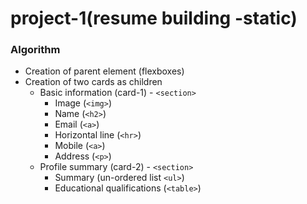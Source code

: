 # project-1(resume building -static)

### Algorithm

* Creation of parent element (flexboxes)
* Creation of two cards as children
     * Basic information (card-1) - `<section>`	
       * Image (`<img>`)
       * Name (`<h2>`) 
       * Email (`<a>`)
       * Horizontal line (`<hr>`)
       * Mobile (`<a>`)
       * Address (`<p>`)
     * Profile summary (card-2) - `<section>`		
       * Summary (un-ordered list `<ul>`)
       * Educational qualifications (`<table>`)